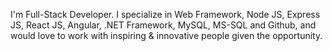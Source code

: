 I'm Full-Stack Developer. 
I specialize in Web Framework, Node JS, Express JS, React JS, Angular, .NET Framework, MySQL, MS-SQL and Github, 
and would love to work with inspiring & innovative people given the opportunity.

<!---
abduljamalbasha/abduljamalbasha is a ✨ special ✨ repository because its `README.md` (this file) appears on your GitHub profile.
You can click the Preview link to take a look at your changes.
--->
